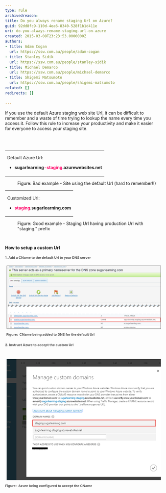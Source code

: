 ```yaml
---
type: rule
archivedreason: 
title: Do you always rename staging Url on Azure?
guid: 92dd8fc9-110d-4ea6-8340-528f1b1d411e
uri: do-you-always-rename-staging-url-on-azure
created: 2015-03-08T23:23:53.0000000Z
authors:
- title: Adam Cogan
  url: https://ssw.com.au/people/adam-cogan
- title: Stanley Sidik
  url: https://ssw.com.au/people/stanley-sidik
- title: Michael Demarco
  url: https://ssw.com.au/people/michael-demarco
- title: Shigemi Matsumoto
  url: https://ssw.com.au/people/shigemi-matsumoto
related: []
redirects: []

---
```



<p>​If you use the default Azure staging web site Url, it can be difficult to remember and a waste of time trying to lookup the name every time you access it. Follow this rule to increase your productivity and make it easier for everyone to access your staging site.</p>
<br><excerpt class='endintro'></excerpt><br>
<table width="100%" class="ssw15-rteTable-default" cellspacing="0"><tbody><tr><td class="ssw15-rteTable-default" style="width:100%;"><p>Default Azure Url:</p><ul><li><strong style="line-height:20px;background-color:initial;"><strong>sugarlearning<span style="color:#ff0066;">-staging</span>.azurewebsites.net</strong></strong><br></li></ul></td></tr></tbody></table><dd class="ssw15-rteElement-FigureBad">Figure: Bad e​​​​xample - Site using the default Url (hard to remember!!)</dd><table width="100%" class="ssw15-rteTable-default" cellspacing="0"><tbody><tr><td class="ssw15-rteTable-default" style="width:100%;"><p>Customized Url:</p><ul><li><strong style="line-height:20px;background-color:initial;"><font color="#ff0066">staging</font></strong><span style="line-height:20px;background-color:initial;">.</span><strong style="line-height:20px;background-color:initial;">sugarlearning.com</strong><br></li></ul></td></tr></tbody></table><dd class="ssw15-rteElement-FigureGood">Figure: ​Good ​example - Staging Url having production Url with "staging." prefix</dd><p class="ssw15-rteElement-P">​<br></p><p class="ssw15-rteElement-P">​​<strong>How to setup a custom Url</strong></p><p class="ssw15-rteElement-P"><span style="color:#555555;font-size:11px;font-weight:bold;">1. </span><span style="color:#555555;font-size:11px;font-weight:bold;">Add a CName to the default Url to your DNS server</span><span style="color:#555555;font-size:11px;font-weight:bold;"> </span><br></p><p class="ssw15-rteElement-FigureGood"><img alt="2015-03-10_17-13-55.png" src="2015-03-10_17-13-55.png" style="margin:5px;width:650px;" /> <span style="color:#555555;font-size:11px;font-weight:bold;line-height:20px;">Figure: ​ CName being added to DNS for the default Url</span></p><p class="ssw15-rteElement-FigureGood"><span style="color:#555555;font-size:11px;font-weight:bold;line-height:20px;">2. Instruc</span><span style="color:#555555;font-size:11px;font-weight:bold;line-height:20px;">t Azure to accept the custom Url </span><br></p><p class="ssw15-rteElement-FigureGood"> <img alt="custom domains (1).png" src="custom domains (1).png" style="margin:5px;width:650px;" /><span style="color:#555555;font-size:11px;font-weight:bold;line-height:20px;">Figure: ​ Azure being configured to accept the CName</span></p>


